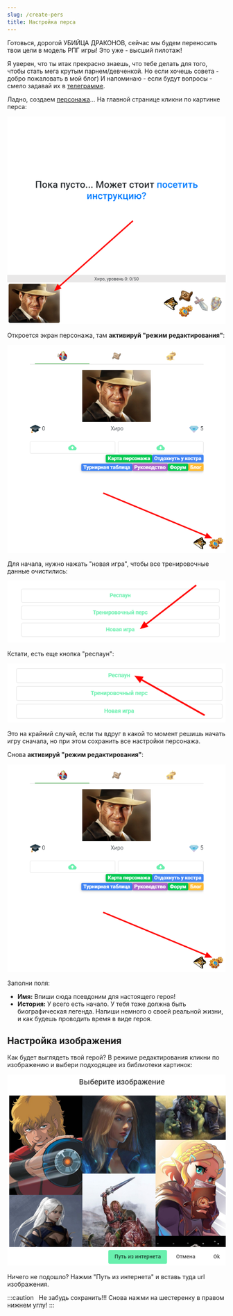 ```yaml
---
slug: /create-pers
title: Настройка перса
---
```


Готовься, дорогой УБИЙЦА ДРАКОНОВ, сейчас мы будем переносить твои цели в модель РПГ игры! Это уже - высший пилотаж!

Я уверен, что ты итак прекрасно знаешь, что тебе делать для того, чтобы стать мега крутым парнем/девченкой. Но если хочешь совета - добро пожаловать в мой блог) И напоминаю - если будут вопросы - смело задавай их в [телеграмме](https://t.me/rpgorganizerchat).

Ладно, создаем [персонажа](/about-pers)... На главной странице кликни по картинке перса:

![](../../static/img/openPersWindow)

Откроется экран персонажа, там **активируй "режим редактирования"**:

![](../../static/img/persWindow)

Для начала, нужно нажать "новая игра", чтобы все тренировочные данные очистились:

![](../../static/img/новая_игра)

Кстати, есть еще кнопка "респаун":

![](../../static/img/кнопка_респаун)

Это на крайний случай, если ты вдруг в какой то момент решишь начать игру сначала, но при этом сохранить все настройки персонажа.

Снова **активируй "режим редактирования"**:

![](../../static/img/persWindow)

Заполни поля:

- **Имя:** Впиши сюда псевдоним для настоящего героя!
- **История:** У всего есть начало. У тебя тоже должна быть биографическая легенда. Напиши немного о своей реальной жизни, и как будешь проводить время в виде героя.

## Настройка изображения

Как будет выглядеть твой герой? В режиме редактирования кликни по изображению и выбери подходящее из библиотеки картинок:

![image-20210217104525999](../../static/img/choosePers)

Ничего не подошло? Нажми "Путь из интернета" и вставь туда url изображения.

:::caution &nbsp;
Не забудь сохранить!!! Снова нажми на шестеренку в правом нижнем углу!
:::
